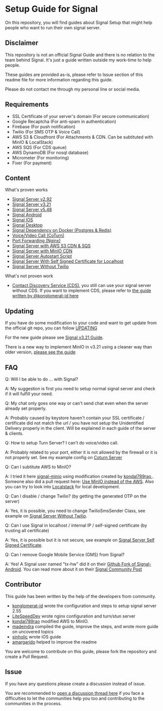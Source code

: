 # Setup Guide for Signal
On this repository, you will find guides about Signal Setup that might help people who want to run their own signal server.

## Disclaimer
This repository is not an official Signal Guide and there is no relation to the team behind Signal. It's just a guide written outside my work-time to help people. 

These guides are provided as-is, please refer to Issue section of this readme file for more information regarding this guide.

Please do not contact me through my personal line or social media.

## Requirements
* SSL Certificate of your server's domain (For secure communication)
* Google Recaptcha (For anti-spam in authentication)
* Firebase (For push notification)
* Twilio (For SMS OTP & Voice Call)
* AWS S3 & Cloudfront (For Attachments & CDN. Can be subtituted with MinIO & LocalStack)
* AWS SQS (For CDS queue)
* AWS DynamoDB (For nosql database)
* Micrometer (For monitoring)
* Fixer (For payment)

## Content
What's proven works
* [Signal Server v2.92](./signal-server-2.92/)
* [Signal Server v3.21](./signal-server-3.21/)
* [Signal Server v5.48](./signal-server-5.48/)
* [Signal Android](./signal-android/)
* [Signal IOS](./signal-ios/)
* [Signal Desktop](./signal-desktop/)
* [Signal Dependency on Docker (Postgres & Redis)](./signal-docker/)
* [Voice/Video Call  (CoTurn)](./coturn-server/)
* [Port Forwarding (Nginx)](./signal-server-2.92/example-nginx.conf)
* [Signal Server with AWS S3 CDN & SQS](./signal-server-aws-setup/)
* [Signal Server with MinIO CDN](./signal-minio/)
* [Signal Server Autostart Script](./signal-server-autostart/)
* [Signal Server With Self Signed Certificate for Localhost](./signal-server-self-signed-certificate/)
* [Signal Server Without Twilio](./signal-server-no-twilio/)

What's not proven work
* [Contact Discovery Service (CDS)](./signal-server-2.92/example-cds.yml), you still can use your signal server without CDS. If you want to implement CDS, please refer to [ the guide written by @konglomerat-id here](https://github.com/secure-sign/securesign-setup-guide)

## Updating
If you have do some modification to your code and want to get update from the official git repo, you can follow [UPDATING](./UPDATING.md)

For the new guide please see [Signal v3.21 Guide](./signal-server-3.21/).

There is a new way to implement MinIO in v3.21 using a cleaner way than older version, [please see the guide](./signal-server-3.21/MINIO.md)

## FAQ
Q: Will I be able to do ... with Signal?

A: My suggestion is first you need to setup normal signal server and check if it will fulfill your need. 

Q: My chat only goes one way or can't send chat even when the server already set properly.

A: Probably caused by keystore haven't contain your SSL certificate / certificate did not match the url / you have not setup the Unidentified Delivery properly in the client. Will be explained in each guide of the server & clients.

Q: How to setup Turn Server? I can't do voice/video call.

A: Probably related to your port, either it is not allowed by the firewall or it is not properly set. See my example config on [Coturn Server](./coturn-server/example-turnserver.conf)

Q: Can I subtitute AWS to MinIO?

A: I tried it here [signal-minio](./signal-minio/) using modification created by <a href="https://community.signalusers.org/t/amazon-s3-component-replacement-for-text-secure-server-local-installation/5375/18">kondal789rao
</a>. Someone also did a pull request here: <a href="https://github.com/signalapp/signal-server-2.92/pull/76">Use MinIO instead of the AWS</a>. Also you can try to look into <a href="https://github.com/localstack/localstack">Localstack</a> for local development.

Q: Can I disable / change Twilio? (by getting the generated OTP on the server)

A: Yes, it is possible, you need to change TwilioSmsSender Class, see example on [Signal Server Without Twilio](./signal-server-no-twilio/).

Q: Can I use Signal in localhost / internal IP / self-signed certificate (by trusting all certificate)

A: Yes, it is possible but it is not secure, see example on [Signal Server Self Signed Certificate](./signal-server-self-signed-certificate/).

Q: Can I remove Google Mobile Service (GMS) from Signal?

A: Yes! A Signal user named "tx-hw" did it on their <a href="https://github.com/tw-hx/Signal-Android/tree/4.60.5.0-FOSS">Github Fork of Signal-Android</a>. You can read more about it on their <a href="https://community.signalusers.org/t/ive-removed-gms-from-the-signal-website-build-its-now-completely-open-source/14382">Signal Community Post</a>

## Contributor
This guide has been written by the help of the developers from community.

* [konglomerat-id](https://github.com/on-premise-signal/signal-setup-guide) wrote the configuration and steps to setup signal server 2.55 
* [LiteSpeedDev](https://github.com/LiteSpeedDev/SignalApp-Setup) wrote nginx configuration and turn/stun server 
* [kondal789rao](https://community.signalusers.org/t/amazon-s3-component-replacement-for-text-secure-server-local-installation/5375/18) modified AWS to MinIO.
* [madeindra](https://github.com/madeindra/setup-guide) compiled the guide, improve the steps, and wrote more guide on uncovered topics
* [sinholic](https://github.com/sinholic) wrote iOS guide
* [amargarido](https://github.com/amargarido) helped to improve the readme

You are welcome to contribute on this guide, please fork the repository and create a Pull Request.

## Issue
If you have any questions please create a discussion instead of issue.

You are recommended to <a href="https://github.com/madeindra/setup-guide/discussions/new">open a discussion thread here</a> if you face a difficulties to let the communities help you too and contributing to the communities in the process.
